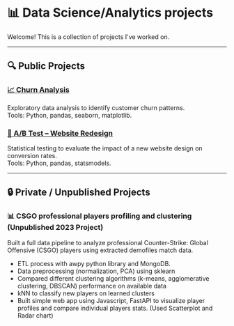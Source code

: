 # 📊 Data Science/Analytics projects

Welcome! This is a collection of projects I've worked on.

---

## 🔍 Public Projects

### [📈 Churn Analysis](https://github.com/RStrzoda/Churn-Analysis)
Exploratory data analysis to identify customer churn patterns.  
Tools: Python, pandas, seaborn, matplotlib.

### [🧪 A/B Test – Website Redesign](https://github.com/RStrzoda/Teste-A-B-Design-de-Website)
Statistical testing to evaluate the impact of a new website design on conversion rates.  
Tools: Python, pandas, statsmodels.

---

## 🔒 Private / Unpublished Projects

### 📊 CSGO professional players profiling and clustering (Unpublished 2023 Project)
Built a full data pipeline to analyze professional Counter-Strike: Global Offensive (CSGO) players using extracted demofiles match data.

- ETL process with awpy python library and MongoDB.
- Data preprocessing (normalization, PCA) using sklearn
- Compared different clustering algorithms (k-means, agglomerative clustering, DBSCAN) performance on available data
- kNN to classify new players on learned clusters
- Built simple web app using Javascript, FastAPI to visualize player profiles and compare individual players stats. (Used Scatterplot and Radar chart)
